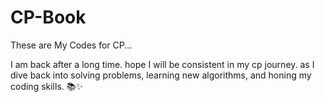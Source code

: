 # CP-Book

These are My Codes for CP...

I am back after a long time. hope I will be consistent in my cp journey.
as I dive back into solving problems, learning new algorithms, and honing my coding skills. 📚✨
